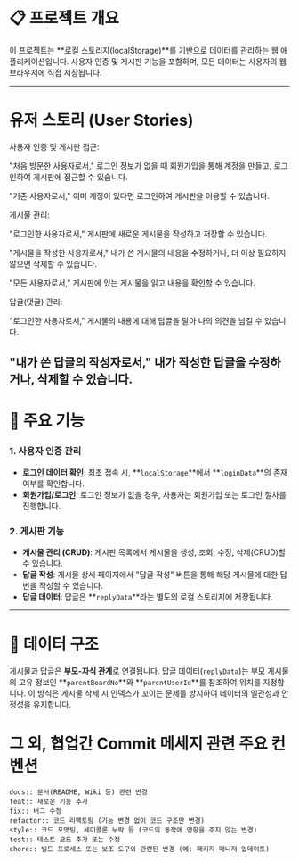 # 📋 프로젝트 개요

이 프로젝트는 **로컬 스토리지(localStorage)**를 기반으로 데이터를 관리하는 웹 애플리케이션입니다. 
사용자 인증 및 게시판 기능을 포함하며, 모든 데이터는 사용자의 웹 브라우저에 직접 저장됩니다.

---

# 유저 스토리 (User Stories)

사용자 인증 및 게시판 접근:

"처음 방문한 사용자로서," 로그인 정보가 없을 때 회원가입을 통해 계정을 만들고, 로그인하여 게시판에 접근할 수 있습니다.

"기존 사용자로서," 이미 계정이 있다면 로그인하여 게시판을 이용할 수 있습니다.

게시물 관리:

"로그인한 사용자로서," 게시판에 새로운 게시물을 작성하고 저장할 수 있습니다.

"게시물을 작성한 사용자로서," 내가 쓴 게시물의 내용을 수정하거나, 더 이상 필요하지 않으면 삭제할 수 있습니다.

"모든 사용자로서," 게시판에 있는 게시물을 읽고 내용을 확인할 수 있습니다.

답글(댓글) 관리:

"로그인한 사용자로서," 게시물의 내용에 대해 답글을 달아 나의 의견을 남길 수 있습니다.

"내가 쓴 답글의 작성자로서," 내가 작성한 답글을 수정하거나, 삭제할 수 있습니다.
---

# 🔑 주요 기능

### 1. 사용자 인증 관리

* **로그인 데이터 확인**: 최초 접속 시, **`localStorage`**에서 **`loginData`**의 존재 여부를 확인합니다.
* **회원가입/로그인**: 로그인 정보가 없을 경우, 사용자는 회원가입 또는 로그인 절차를 진행합니다.

### 2. 게시판 기능

* **게시물 관리 (CRUD)**: 게시판 목록에서 게시물을 생성, 조회, 수정, 삭제(CRUD)할 수 있습니다.
* **답글 작성**: 게시물 상세 페이지에서 "답글 작성" 버튼을 통해 해당 게시물에 대한 답변을 작성할 수 있습니다.
* **답글 데이터**: 답글은 **`replyData`**라는 별도의 로컬 스토리지에 저장됩니다.

---

# 🔗 데이터 구조

게시물과 답글은 **부모-자식 관계**로 연결됩니다. 답글 데이터(`replyData`)는 부모 게시물의 고유 정보인 **`parentBoardNo`**와 **`parentUserId`**를 참조하여 위치를 지정합니다. 이 방식은 게시물 삭제 시 인덱스가 꼬이는 문제를 방지하여 데이터의 일관성과 안정성을 유지합니다.


# 그 외, 협업간 Commit 메세지 관련 주요 컨벤션
```
docs:: 문서(README, Wiki 등) 관련 변경
feat:: 새로운 기능 추가
fix:: 버그 수정
refactor:: 코드 리팩토링 (기능 변경 없이 코드 구조만 변경)
style:: 코드 포맷팅, 세미콜론 누락 등 (코드의 동작에 영향을 주지 않는 변경)
test:: 테스트 코드 추가 또는 수정
chore:: 빌드 프로세스 또는 보조 도구와 관련된 변경 (예: 패키지 매니저 업데이트)
```
